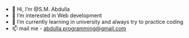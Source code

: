 - 👋 Hi, I’m @S.M. Abdulla
- 👀 I’m interested in Web development
- 🌱 I’m currently learning in university and always try to practice coding
- 📫 mail me - abdulla.programming@gmail.com

<!---
abdullaprog/abdullaprog is a ✨ special ✨ repository because its `README.md` (this file) appears on your GitHub profile.
You can click the Preview link to take a look at your changes.
--->
